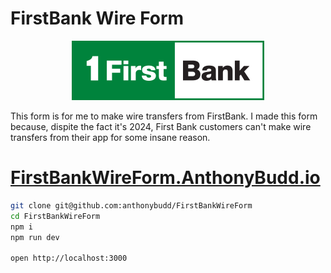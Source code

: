 # FirstBank Wire Form
<p align="center">
    <img src="https://raw.githubusercontent.com/anthonybudd/FirstBankWireForm/master/src/assets/logo.png?v=1">
</p>

This form is for me to make wire transfers from FirstBank. I made this form because, dispite the fact it's 2024, First Bank customers can't make wire transfers from their app for some insane reason.

# [FirstBankWireForm.AnthonyBudd.io](https://firstbankwireform.anthonybudd.io)

```sh
git clone git@github.com:anthonybudd/FirstBankWireForm
cd FirstBankWireForm
npm i
npm run dev

open http://localhost:3000
```
